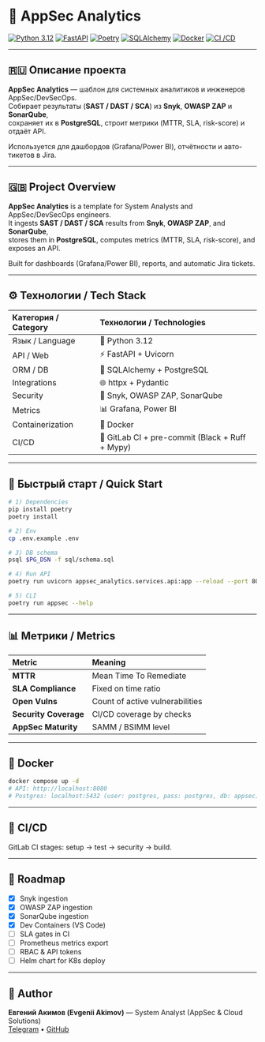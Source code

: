 # 🧩 AppSec Analytics

[![Python 3.12](https://img.shields.io/badge/python-3.12-blue?logo=python)](https://www.python.org/)
[![FastAPI](https://img.shields.io/badge/FastAPI-async%20web%20framework-009688?logo=fastapi)](https://fastapi.tiangolo.com/)
[![Poetry](https://img.shields.io/badge/deps-managed%20by%20Poetry-60A5FA?logo=poetry)](https://python-poetry.org/)
[![SQLAlchemy](https://img.shields.io/badge/ORM-SQLAlchemy-red)](https://www.sqlalchemy.org/)
[![Docker](https://img.shields.io/badge/Docker-ready-2496ED?logo=docker)](https://www.docker.com/)
[![CI /CD](https://img.shields.io/badge/GitLab%20CI-enabled-orange?logo=gitlab)](https://docs.gitlab.com/ee/ci/)

---

## 🇷🇺 Описание проекта

**AppSec Analytics** — шаблон для системных аналитиков и инженеров AppSec/DevSecOps.  
Собирает результаты (**SAST / DAST / SCA**) из **Snyk**, **OWASP ZAP** и **SonarQube**,  
сохраняет их в **PostgreSQL**, строит метрики (MTTR, SLA, risk-score) и отдаёт API.

Используется для дашбордов (Grafana/Power BI), отчётности и авто-тикетов в Jira.

---

## 🇬🇧 Project Overview

**AppSec Analytics** is a template for System Analysts and AppSec/DevSecOps engineers.  
It ingests **SAST / DAST / SCA** results from **Snyk**, **OWASP ZAP**, and **SonarQube**,  
stores them in **PostgreSQL**, computes metrics (MTTR, SLA, risk-score), and exposes an API.

Built for dashboards (Grafana/Power BI), reports, and automatic Jira tickets.

---

## ⚙️ Технологии / Tech Stack

| Категория / Category | Технологии / Technologies |
|:-----------|:------------|
| Язык / Language | 🐍 Python 3.12 |
| API / Web | ⚡ FastAPI + Uvicorn |
| ORM / DB | 🧱 SQLAlchemy + PostgreSQL |
| Integrations | 🌐 httpx + Pydantic |
| Security | 🧰 Snyk, OWASP ZAP, SonarQube |
| Metrics | 📊 Grafana, Power BI |
| Containerization | 🐳 Docker |
| CI/CD | 🔁 GitLab CI + pre-commit (Black + Ruff + Mypy) |

---

## 🚀 Быстрый старт / Quick Start

```bash
# 1) Dependencies
pip install poetry
poetry install

# 2) Env
cp .env.example .env

# 3) DB schema
psql $PG_DSN -f sql/schema.sql

# 4) Run API
poetry run uvicorn appsec_analytics.services.api:app --reload --port 8080

# 5) CLI
poetry run appsec --help
```

---

## 📊 Метрики / Metrics

| Metric | Meaning |
|:------|:--------|
| **MTTR** | Mean Time To Remediate |
| **SLA Compliance** | Fixed on time ratio |
| **Open Vulns** | Count of active vulnerabilities |
| **Security Coverage** | CI/CD coverage by checks |
| **AppSec Maturity** | SAMM / BSIMM level |

---

## 🧰 Docker

```bash
docker compose up -d
# API: http://localhost:8080
# Postgres: localhost:5432 (user: postgres, pass: postgres, db: appsec)
```

---

## 🔄 CI/CD

GitLab CI stages: setup → test → security → build.

---

## 🧭 Roadmap

- [x] Snyk ingestion
- [x] OWASP ZAP ingestion
- [x] SonarQube ingestion
- [x] Dev Containers (VS Code)
- [ ] SLA gates in CI
- [ ] Prometheus metrics export
- [ ] RBAC & API tokens
- [ ] Helm chart for K8s deploy

---

## 👤 Author

**Евгений Акимов (Evgenii Akimov)** — System Analyst (AppSec & Cloud Solutions)  
[Telegram](https://t.me/akimov_ev) • [GitHub](https://github.com/portfolio_akimov_e)
